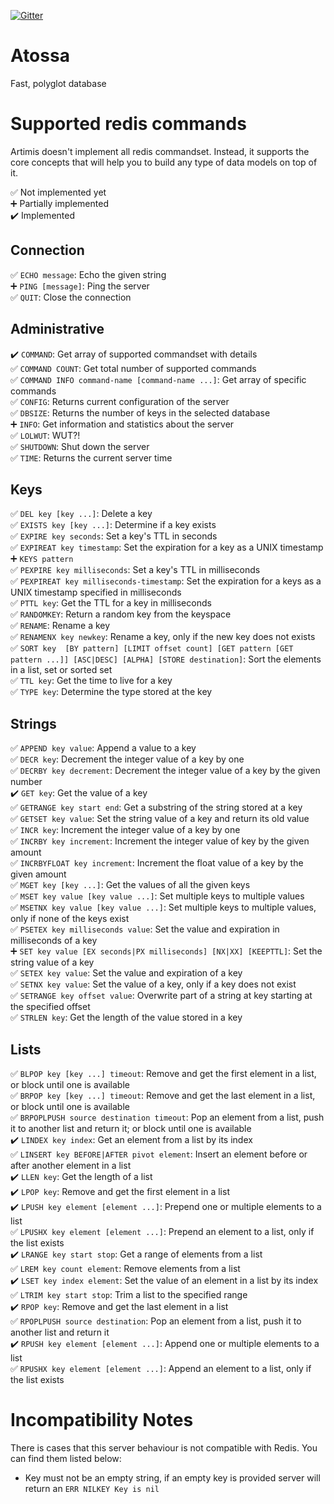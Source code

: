 [![Gitter](https://badges.gitter.im/atossadb/community.svg)](https://gitter.im/atossadb/community?utm_source=badge&utm_medium=badge&utm_campaign=pr-badge)

# Atossa
Fast, polyglot database

# Supported redis commands
Artimis doesn't implement all redis commandset. Instead, it supports the core concepts that will help you to build any type of data models on top of it.

:white_check_mark: Not implemented yet  
:heavy_plus_sign: Partially implemented  
:heavy_check_mark: Implemented  

## Connection
:white_check_mark: `ECHO message`: Echo the given string  
:heavy_plus_sign: `PING [message]`: Ping the server  
:white_check_mark: `QUIT`: Close the connection  

## Administrative
:heavy_check_mark: `COMMAND`: Get array of supported commandset with details  
:white_check_mark: `COMMAND COUNT`: Get total number of supported commands  
:white_check_mark: `COMMAND INFO command-name [command-name ...]`: Get array of specific commands  
:white_check_mark: `CONFIG`: Returns current configuration of the server  
:white_check_mark: `DBSIZE`: Returns the number of keys in the selected database  
:heavy_plus_sign: `INFO`: Get information and statistics about the server  
:white_check_mark: `LOLWUT`: WUT?!  
:white_check_mark: `SHUTDOWN`: Shut down the server  
:white_check_mark: `TIME`: Returns the current server time  

## Keys
:white_check_mark: `DEL key [key ...]`: Delete a key  
:white_check_mark: `EXISTS key [key ...]`: Determine if a key exists  
:white_check_mark: `EXPIRE key seconds`: Set a key's TTL in seconds  
:white_check_mark: `EXPIREAT key timestamp`: Set the expiration for a key as a UNIX timestamp  
:heavy_plus_sign: `KEYS pattern`  
:white_check_mark: `PEXPIRE key milliseconds`: Set a key's TTL in milliseconds  
:white_check_mark: `PEXPIREAT key milliseconds-timestamp`: Set the expiration for a keys as a UNIX timestamp specified in milliseconds  
:white_check_mark: `PTTL key`: Get the TTL for a key in milliseconds  
:white_check_mark: `RANDOMKEY`: Return a random key from the keyspace  
:white_check_mark: `RENAME`: Rename a key  
:white_check_mark: `RENAMENX key newkey`: Rename a key, only if the new key does not exists  
:white_check_mark: `SORT key  [BY pattern] [LIMIT offset count] [GET pattern [GET pattern ...]] [ASC|DESC] [ALPHA] [STORE destination]`: Sort the elements in a list, set or sorted set  
:white_check_mark: `TTL key`: Get the time to live for a key  
:white_check_mark: `TYPE key`: Determine the type stored at the key  


## Strings
:white_check_mark: `APPEND key value`: Append a value to a key  
:white_check_mark: `DECR key`: Decrement the integer value of a key by one  
:white_check_mark: `DECRBY key decrement`: Decrement the integer value of a key by the given number  
:heavy_check_mark: `GET key`: Get the value of a key  
:white_check_mark: `GETRANGE key start end`: Get a substring of the string stored at a key  
:white_check_mark: `GETSET key value`: Set the string value of a key and return its old value  
:white_check_mark: `INCR key`: Increment the integer value of a key by one  
:white_check_mark: `INCRBY key increment`: Increment the integer value of key by the given amount  
:white_check_mark: `INCRBYFLOAT key increment`: Increment the float value of a key by the given amount  
:white_check_mark: `MGET key [key ...]`: Get the values of all the given keys  
:white_check_mark: `MSET key value [key value ...]`: Set multiple keys to multiple values  
:white_check_mark: `MSETNX key value [key value ...]`: Set multiple keys to multiple values, only if none of the keys exist  
:white_check_mark: `PSETEX key milliseconds value`: Set the value and expiration in milliseconds of a key  
:heavy_plus_sign: `SET key value [EX seconds|PX milliseconds] [NX|XX] [KEEPTTL]`: Set the string value of a key  
:white_check_mark: `SETEX key value`: Set the value and expiration of a key  
:white_check_mark: `SETNX key value`: Set the value of a key, only if a key does not exist  
:white_check_mark: `SETRANGE key offset value`: Overwrite part of a string at key starting at the specified offset  
:white_check_mark: `STRLEN key`: Get the length of the value stored in a key  

## Lists
:white_check_mark: `BLPOP key [key ...] timeout`: Remove and get the first element in a list, or block until one is available  
:white_check_mark: `BRPOP key [key ...] timeout`: Remove and get the last element in a list, or block until one is available  
:white_check_mark: `BRPOPLPUSH source destination timeout`: Pop an element from a list, push it to another list and return it; or block until one is available  
:heavy_check_mark: `LINDEX key index`: Get an element from a list by its index  
:white_check_mark: `LINSERT key BEFORE|AFTER pivot element`: Insert an element before or after another element in a list  
:heavy_check_mark: `LLEN key`: Get the length of a list  
:heavy_check_mark: `LPOP key`: Remove and get the first element in a list  
:heavy_check_mark: `LPUSH key element [element ...]`: Prepend one or multiple elements to a list  
:white_check_mark: `LPUSHX key element [element ...]`: Prepend an element to a list, only if the list exists  
:heavy_check_mark: `LRANGE key start stop`: Get a range of elements from a list  
:white_check_mark: `LREM key count element`: Remove elements from a list  
:heavy_check_mark: `LSET key index element`: Set the value of an element in a list by its index  
:white_check_mark: `LTRIM key start stop`: Trim a list to the specified range  
:heavy_check_mark: `RPOP key`: Remove and get the last element in a list  
:white_check_mark: `RPOPLPUSH source destination`: Pop an element from a list, push it to another list and return it  
:heavy_check_mark: `RPUSH key element [element ...]`: Append one or multiple elements to a list  
:white_check_mark: `RPUSHX key element [element ...]`: Append an element to a list, only if the list exists  

# Incompatibility Notes
There is cases that this server behaviour is not compatible with Redis. You can find them listed below:   

- Key must not be an empty string, if an empty key is provided server will return an `ERR NILKEY Key is nil`
